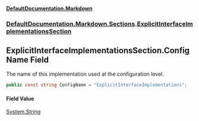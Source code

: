 #### [DefaultDocumentation\.Markdown](../../../../index.md 'index')
### [DefaultDocumentation\.Markdown\.Sections](../../../../index.md#DefaultDocumentation.Markdown.Sections 'DefaultDocumentation\.Markdown\.Sections').[ExplicitInterfaceImplementationsSection](index.md 'DefaultDocumentation\.Markdown\.Sections\.ExplicitInterfaceImplementationsSection')

## ExplicitInterfaceImplementationsSection\.ConfigName Field

The name of this implementation used at the configuration level\.

```csharp
public const string ConfigName = "ExplicitInterfaceImplementations";
```

#### Field Value
[System\.String](https://learn.microsoft.com/en-us/dotnet/api/system.string 'System\.String')